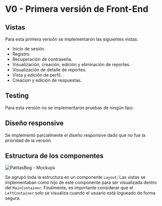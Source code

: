 # V0 - Primera versión de Front-End

## Vistas

Para esta primera versión se implementaron las siguientes vistas:

* Inicio de sesión.
* Registro.
* Recuperación de contraseña.
* Visualización, creación, edición y eliminación de reportes.
* Visualización de detalle de reportes.
* Vista y edición de perfil.
* Creacion y edición de respuestas.

## Testing

Para esta versión no se implementaron pruebas de ningún tipo.

## Diseño responsive

Se implementó parcialmente el diseño responsive dado que no fue la prioridad de la versión.

## Estructura de los componentes

![PatitasBog - Mockups](https://github.com/user-attachments/assets/3fd3ab6e-6d87-4693-827c-652b8e482e0b)

Se agrupó toda la estructura en un componente `Layout`; Las vistas se implementaban como hijo de este componente para ser visualizada dentro del `MainContainer`. Finalmente, es importante considerar que el  `LeftContainer` solo se visualiza cuando el usuario está logueado de forma segura.
